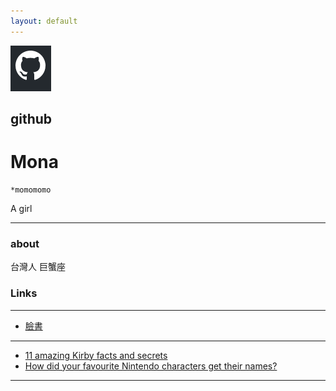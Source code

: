 ```yaml
---
layout: default
---
```


![github](2019-06-17_11h28_38.png)

## github
# Mona
    *momomomo

A girl

- - -

### about

台灣人 巨蟹座

### Links


- - -
* [臉書](https://www.facebook.com/profile.php?id=100000038168104)
- - -
 * [11 amazing Kirby facts and secrets](http://www.officialnintendomagazine.co.uk/41729/11-amazing-kirby-facts-and-secrets/)
 * [How did your favourite Nintendo characters get their names?](http://www.officialnintendomagazine.co.uk/42153/how-did-mario-get-his-name-and-the-origins-of-your-favourite-nintendo-stars/?page=6)
 

- - -

